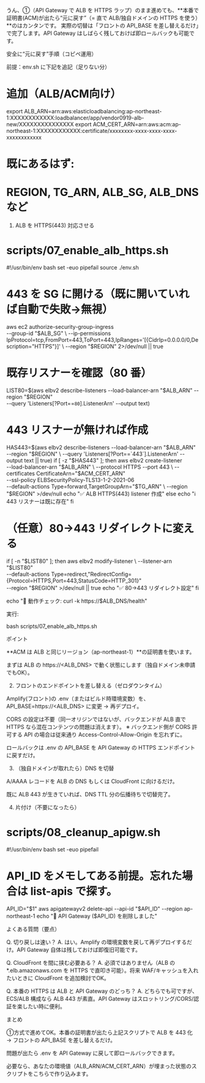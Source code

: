 うん、①（API Gateway で ALB を HTTPS ラップ）のまま進めても、**本番で証明書(ACM)が出たら“元に戻す”（= 直で ALB/独自ドメインの HTTPS を使う）**のはカンタンです。
実際の切替は「フロントの API_BASE を差し替えるだけ」で完了します。API Gateway はしばらく残しておけば即ロールバックも可能です。

安全に“元に戻す”手順（コピペ運用）

前提：env.sh に下記を追記（足りない分）

# 追加（ALB/ACM向け）
export ALB_ARN=arn:aws:elasticloadbalancing:ap-northeast-1:XXXXXXXXXXXX:loadbalancer/app/vendor0919-alb-new/XXXXXXXXXXXXXXX
export ACM_CERT_ARN=arn:aws:acm:ap-northeast-1:XXXXXXXXXXXX:certificate/xxxxxxxx-xxxx-xxxx-xxxx-xxxxxxxxxxxx
# 既にあるはず:
# REGION, TG_ARN, ALB_SG, ALB_DNS など

1) ALB を HTTPS(443) 対応させる
# scripts/07_enable_alb_https.sh
#!/usr/bin/env bash
set -euo pipefail
source ./env.sh

# 443 を SG に開ける（既に開いていれば自動で失敗→無視）
aws ec2 authorize-security-group-ingress \
  --group-id "$ALB_SG" \
  --ip-permissions IpProtocol=tcp,FromPort=443,ToPort=443,IpRanges='[{CidrIp=0.0.0.0/0,Description="HTTPS"}]' \
  --region "$REGION" 2>/dev/null || true

# 既存リスナーを確認（80 番）
LIST80=$(aws elbv2 describe-listeners --load-balancer-arn "$ALB_ARN" --region "$REGION" \
  --query 'Listeners[?Port==`80`].ListenerArn' --output text)

# 443 リスナーが無ければ作成
HAS443=$(aws elbv2 describe-listeners --load-balancer-arn "$ALB_ARN" --region "$REGION" \
  --query 'Listeners[?Port==`443`].ListenerArn' --output text || true)
if [ -z "$HAS443" ]; then
  aws elbv2 create-listener \
    --load-balancer-arn "$ALB_ARN" \
    --protocol HTTPS --port 443 \
    --certificates CertificateArn="$ACM_CERT_ARN" \
    --ssl-policy ELBSecurityPolicy-TLS13-1-2-2021-06 \
    --default-actions Type=forward,TargetGroupArn="$TG_ARN" \
    --region "$REGION" >/dev/null
  echo "✅ ALB HTTPS(443) listener 作成"
else
  echo "ℹ️ 443 リスナーは既に存在"
fi

# （任意）80→443 リダイレクトに変える
if [ -n "$LIST80" ]; then
  aws elbv2 modify-listener \
    --listener-arn "$LIST80" \
    --default-actions Type=redirect,"RedirectConfig={Protocol=HTTPS,Port=443,StatusCode=HTTP_301}" \
    --region "$REGION" >/dev/null || true
  echo "✅ 80→443 リダイレクト設定"
fi

echo "🔎 動作チェック: curl -k https://$ALB_DNS/health"


実行:

bash scripts/07_enable_alb_https.sh


ポイント

**ACM は ALB と同じリージョン（ap-northeast-1）**の証明書を使います。

まずは ALB の https://<ALB_DNS> で動く状態にします（独自ドメイン未申請でもOK）。

2) フロントのエンドポイントを差し替える（ゼロダウンタイム）

Amplify(フロント)の .env（またはビルド時環境変数）を、
API_BASE=https://<ALB_DNS> に変更 → 再デプロイ。

CORS の設定は不要（同一オリジンではないが、バックエンドが ALB 直で HTTPS なら混在コンテンツの問題は消えます）。
※ バックエンド側が CORS 許可する API の場合は従来通り Access-Control-Allow-Origin を忘れずに。

ロールバックは .env の API_BASE を API Gateway の HTTPS エンドポイントに戻すだけ。

3) （独自ドメインが取れたら）DNS を切替

A/AAAA レコードを ALB の DNS もしくは CloudFront に向けるだけ。

既に ALB 443 が生きていれば、DNS TTL 分の伝播待ちで切替完了。

4) 片付け（不要になったら）
# scripts/08_cleanup_apigw.sh
#!/usr/bin/env bash
set -euo pipefail
# API_ID をメモしてある前提。忘れた場合は list-apis で探す。
API_ID="$1"
aws apigatewayv2 delete-api --api-id "$API_ID" --region ap-northeast-1
echo "🧹 API Gateway ($API_ID) を削除しました"

よくある質問（要点）

Q. 切り戻しは速い？
A. はい。Amplify の環境変数を戻して再デプロイするだけ。API Gateway 自体は残しておけば即復旧可能です。

Q. CloudFront を間に挟む必要ある？
A. 必須ではありません（ALB の *.elb.amazonaws.com を HTTPS で直叩き可能）。将来 WAF/キャッシュを入れたいときに CloudFront を追加検討でOK。

Q. 本番の HTTPS は ALB と API Gateway のどっち？
A. どちらでも可ですが、ECS/ALB 構成なら ALB 443 が素直。API Gateway はスロットリング/CORS/認証を楽したい時に便利。

まとめ

①方式で進めてOK。本番の証明書が出たら上記スクリプトで ALB を 443 化 → フロントの API_BASE を差し替えるだけ。

問題が出たら .env を API Gateway に戻して即ロールバックできます。

必要なら、あなたの環境値（ALB_ARN/ACM_CERT_ARN）が埋まった状態のスクリプトをこちらで作り込みます。